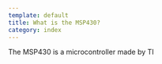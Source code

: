 ```yaml
---
template: default
title: What is the MSP430?
category: index
---
```


The MSP430 is a microcontroller made by TI